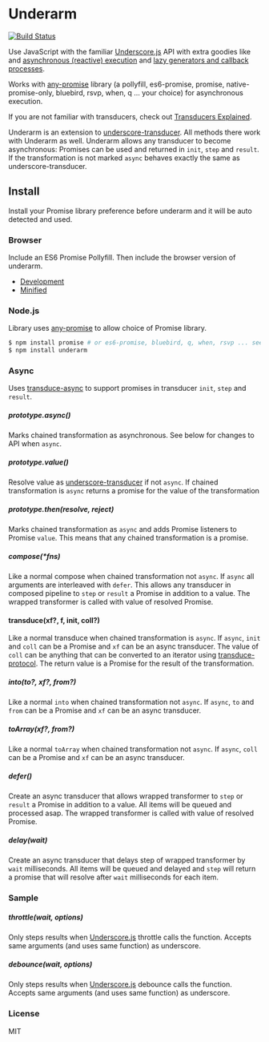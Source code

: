 # Underarm
[![Build Status](https://secure.travis-ci.org/kevinbeaty/underarm.png)](http://travis-ci.org/kevinbeaty/underarm)

Use JavaScript with the familiar [Underscore.js][1] API with extra goodies like and [asynchronous (reactive) execution][2] and [lazy generators and callback processes][4].

Works with [any-promise][6] library (a pollyfill, es6-promise, promise, native-promise-only, bluebird, rsvp, when, q ... your choice) for asynchronous execution.

If you are not familiar with transducers, check out [Transducers Explained][3].

Underarm is an extension to [underscore-transducer][5]. All methods there work with Underarm as well.  Underarm allows any transducer to become asynchronous: Promises can be used and returned in `init`, `step` and `result`.  If the transformation is not marked `async` behaves exactly the same as underscore-transducer.

## Install

Install your Promise library preference before underarm and it will be auto detected and used.

### Browser
Include an ES6 Promise Pollyfill.  Then include the browser version of underarm.

* [Development][12]
* [Minified][13]

### Node.js
Library uses [any-promise][6] to allow choice of Promise library.

```bash
$ npm install promise # or es6-promise, bluebird, q, when, rsvp ... see any-promise
$ npm install underarm
```

### Async
Uses [transduce-async][15] to support promises in transducer `init`, `step` and `result`.

##### prototype.async()
Marks chained transformation as asynchronous.  See below for changes to API when `async`.

##### prototype.value()
Resolve value as [underscore-transducer][5] if not `async`.  If chained transformation is `async` returns a promise for the value of the transformation

##### prototype.then(resolve, reject)
Marks chained transformation as `async` and adds Promise listeners to Promise `value`.  This means that any chained transformation is a promise.

##### compose(\*fns)
Like a normal compose when chained transformation not `async`. If `async` all arguments are interleaved with `defer`.  This allows any transducer in composed pipeline to `step` or `result` a Promise in addition to a value.  The wrapped transformer is called with value of resolved Promise.

#### transduce(xf?, f, init, coll?)
Like a normal transduce when chained transformation is `async`.  If `async`, `init` and `coll` can be a Promise and `xf` can be an async transducer. The value of `coll` can be anything that can be converted to an iterator using [transduce-protocol][16]. The return value is a Promise for the result of the transformation.

##### into(to?, xf?, from?)
Like a normal `into` when chained transformation not `async`. If `async`, `to` and `from` can be a Promise and `xf` can be an async transducer. 

##### toArray(xf?, from?)
Like a normal `toArray` when chained transformation not `async`. If `async`, `coll` can be a Promise and `xf` can be an async transducer.

##### defer()
Create an async transducer that allows wrapped transformer to `step` or `result` a Promise in addition to a value. All items will be queued and processed asap. The wrapped transformer is called with value of resolved Promise.

##### delay(wait)
Create an async transducer that delays step of wrapped transformer by `wait` milliseconds. All items will be queued and delayed and `step` will return a promise that will resolve after `wait` milliseconds for each item.

### Sample

##### throttle(wait, options)
Only steps results when [Underscore.js][1] throttle calls the function.  Accepts same arguments (and uses same function) as underscore.

##### debounce(wait, options)
Only steps results when [Underscore.js][1] debounce calls the function.  Accepts same arguments (and uses same function) as underscore.

### License
MIT

[1]: http://underscorejs.org/
[2]: http://simplectic.com/projects/underarm/
[3]: http://simplectic.com/blog/2014/transducers-explained-1/
[4]: http://simplectic.com/projects/underscore-transducer/
[5]: https://github.com/kevinbeaty/underscore-transducer
[6]: https://github.com/kevinbeaty/any-promise
[12]: https://raw.githubusercontent.com/kevinbeaty/underarm/master/build/underarm.js
[13]: https://raw.githubusercontent.com/kevinbeaty/underarm/master/build/underarm.min.js
[14]: https://github.com/transduce/transduce
[15]: https://github.com/transduce/transduce-async
[16]: https://github.com/transduce/transduce-protocol

